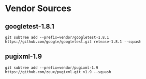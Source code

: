 # Vendor Sources

## googletest-1.8.1

    git subtree add --prefix=vendor/googletest-1.8.1 https://github.com/google/googletest.git release-1.8.1 --squash

## pugixml-1.9

    git subtree add --prefix=vendor/pugixml-1.9 https://github.com/zeux/pugixml.git v1.9 --squash
